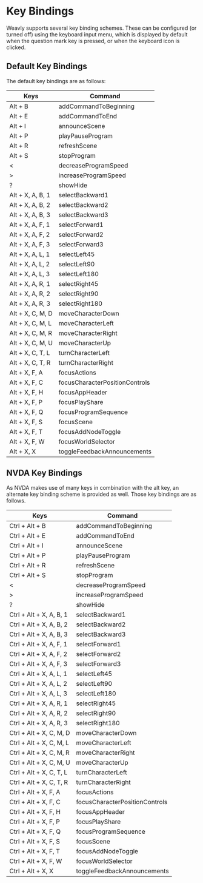 # Key Bindings

Weavly supports several key binding schemes.  These can be configured (or turned
off) using the keyboard input menu, which is displayed by default when the 
question mark key is pressed, or when the keyboard icon is clicked.

## Default Key Bindings

The default key bindings are as follows:
     
| Keys | Command |
| ---- | ------- |
| Alt + B | addCommandToBeginning |
| Alt + E | addCommandToEnd |
| Alt + I | announceScene |
| Alt + P | playPauseProgram |
| Alt + R | refreshScene |
| Alt + S | stopProgram |
| < | decreaseProgramSpeed |
| > | increaseProgramSpeed |
| ? | showHide |
| Alt + X, A, B, 1 | selectBackward1 |
| Alt + X, A, B, 2 | selectBackward2 |
| Alt + X, A, B, 3 | selectBackward3 |
| Alt + X, A, F, 1 | selectForward1 |
| Alt + X, A, F, 2 | selectForward2 |
| Alt + X, A, F, 3 | selectForward3 |
| Alt + X, A, L, 1 | selectLeft45 |
| Alt + X, A, L, 2 | selectLeft90 |
| Alt + X, A, L, 3 | selectLeft180 |
| Alt + X, A, R, 1 | selectRight45 |
| Alt + X, A, R, 2 | selectRight90 |
| Alt + X, A, R, 3 | selectRight180 |
| Alt + X, C, M, D | moveCharacterDown |
| Alt + X, C, M, L | moveCharacterLeft |
| Alt + X, C, M, R | moveCharacterRight |
| Alt + X, C, M, U | moveCharacterUp |
| Alt + X, C, T, L | turnCharacterLeft |
| Alt + X, C, T, R | turnCharacterRight |
| Alt + X, F, A | focusActions |
| Alt + X, F, C | focusCharacterPositionControls |
| Alt + X, F, H | focusAppHeader |
| Alt + X, F, P | focusPlayShare |
| Alt + X, F, Q | focusProgramSequence |
| Alt + X, F, S | focusScene |
| Alt + X, F, T | focusAddNodeToggle |
| Alt + X, F, W | focusWorldSelector |
| Alt + X, X | toggleFeedbackAnnouncements |
      

    
## NVDA Key Bindings

As NVDA makes use of many keys in combination with the alt key, an alternate
key binding scheme is provided as well.  Those key bindings are as follows.
      

| Keys | Command |
| ---- | ------- |
| Ctrl + Alt + B | addCommandToBeginning |
| Ctrl + Alt + E | addCommandToEnd |
| Ctrl + Alt + I | announceScene |
| Ctrl + Alt + P | playPauseProgram |
| Ctrl + Alt + R | refreshScene |
| Ctrl + Alt + S | stopProgram |
| < | decreaseProgramSpeed |
| > | increaseProgramSpeed |
| ? | showHide |
| Ctrl + Alt + X, A, B, 1 | selectBackward1 |
| Ctrl + Alt + X, A, B, 2 | selectBackward2 |
| Ctrl + Alt + X, A, B, 3 | selectBackward3 |
| Ctrl + Alt + X, A, F, 1 | selectForward1 |
| Ctrl + Alt + X, A, F, 2 | selectForward2 |
| Ctrl + Alt + X, A, F, 3 | selectForward3 |
| Ctrl + Alt + X, A, L, 1 | selectLeft45 |
| Ctrl + Alt + X, A, L, 2 | selectLeft90 |
| Ctrl + Alt + X, A, L, 3 | selectLeft180 |
| Ctrl + Alt + X, A, R, 1 | selectRight45 |
| Ctrl + Alt + X, A, R, 2 | selectRight90 |
| Ctrl + Alt + X, A, R, 3 | selectRight180 |
| Ctrl + Alt + X, C, M, D | moveCharacterDown |
| Ctrl + Alt + X, C, M, L | moveCharacterLeft |
| Ctrl + Alt + X, C, M, R | moveCharacterRight |
| Ctrl + Alt + X, C, M, U | moveCharacterUp |
| Ctrl + Alt + X, C, T, L | turnCharacterLeft |
| Ctrl + Alt + X, C, T, R | turnCharacterRight |
| Ctrl + Alt + X, F, A | focusActions |
| Ctrl + Alt + X, F, C | focusCharacterPositionControls |
| Ctrl + Alt + X, F, H | focusAppHeader |
| Ctrl + Alt + X, F, P | focusPlayShare |
| Ctrl + Alt + X, F, Q | focusProgramSequence |
| Ctrl + Alt + X, F, S | focusScene |
| Ctrl + Alt + X, F, T | focusAddNodeToggle |
| Ctrl + Alt + X, F, W | focusWorldSelector |
| Ctrl + Alt + X, X | toggleFeedbackAnnouncements |